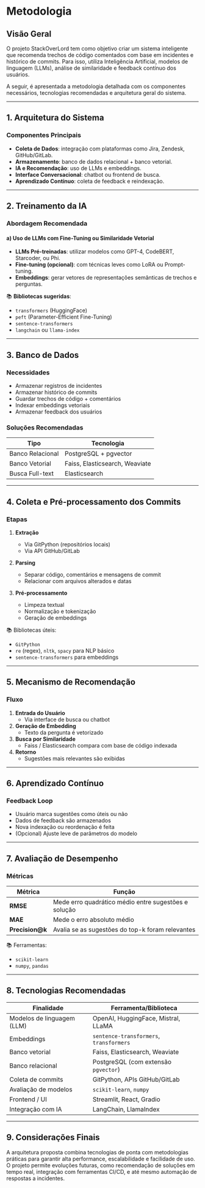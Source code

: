 # Metodologia

## Visão Geral

O projeto StackOverLord tem como objetivo criar um sistema inteligente que recomenda trechos de código comentados com base em incidentes e histórico de commits. Para isso, utiliza Inteligência Artificial, modelos de linguagem (LLMs), análise de similaridade e feedback contínuo dos usuários.

A seguir, é apresentada a metodologia detalhada com os componentes necessários, tecnologias recomendadas e arquitetura geral do sistema.

---

## 1. Arquitetura do Sistema

### Componentes Principais

- **Coleta de Dados**: integração com plataformas como Jira, Zendesk, GitHub/GitLab.
- **Armazenamento**: banco de dados relacional + banco vetorial.
- **IA e Recomendação**: uso de LLMs e embeddings.
- **Interface Conversacional**: chatbot ou frontend de busca.
- **Aprendizado Contínuo**: coleta de feedback e reindexação.

---

## 2. Treinamento da IA

### Abordagem Recomendada

#### a) Uso de LLMs com Fine-Tuning ou Similaridade Vetorial

- **LLMs Pré-treinadas**: utilizar modelos como GPT-4, CodeBERT, Starcoder, ou Phi.
- **Fine-tuning (opcional)**: com técnicas leves como LoRA ou Prompt-tuning.
- **Embeddings**: gerar vetores de representações semânticas de trechos e perguntas.

📚 **Bibliotecas sugeridas**:
- `transformers` (HuggingFace)
- `peft` (Parameter-Efficient Fine-Tuning)
- `sentence-transformers`
- `langchain` ou `llama-index`

---

## 3. Banco de Dados

### Necessidades

- Armazenar registros de incidentes
- Armazenar histórico de commits
- Guardar trechos de código + comentários
- Indexar embeddings vetoriais
- Armazenar feedback dos usuários

### Soluções Recomendadas

| Tipo                     | Tecnologia                  |
|--------------------------|-----------------------------|
| Banco Relacional         | PostgreSQL + pgvector       |
| Banco Vetorial           | Faiss, Elasticsearch, Weaviate |
| Busca Full-text          | Elasticsearch               |

---

## 4. Coleta e Pré-processamento dos Commits

### Etapas

1. **Extração**
   - Via GitPython (repositórios locais)
   - Via API GitHub/GitLab

2. **Parsing**
   - Separar código, comentários e mensagens de commit
   - Relacionar com arquivos alterados e datas

3. **Pré-processamento**
   - Limpeza textual
   - Normalização e tokenização
   - Geração de embeddings

📚 Bibliotecas úteis:
- `GitPython`
- `re` (regex), `nltk`, `spacy` para NLP básico
- `sentence-transformers` para embeddings

---

## 5. Mecanismo de Recomendação

### Fluxo

1. **Entrada do Usuário**
   - Via interface de busca ou chatbot
2. **Geração de Embedding**
   - Texto da pergunta é vetorizado
3. **Busca por Similaridade**
   - Faiss / Elasticsearch compara com base de código indexada
4. **Retorno**
   - Sugestões mais relevantes são exibidas

---

## 6. Aprendizado Contínuo

### Feedback Loop

- Usuário marca sugestões como úteis ou não
- Dados de feedback são armazenados
- Nova indexação ou reordenação é feita
- (Opcional) Ajuste leve de parâmetros do modelo

---

## 7. Avaliação de Desempenho

### Métricas

| Métrica      | Função                                                |
|--------------|--------------------------------------------------------|
| **RMSE**     | Mede erro quadrático médio entre sugestões e solução  |
| **MAE**      | Mede o erro absoluto médio                            |
| **Precision@k** | Avalia se as sugestões do top-k foram relevantes     |

📚 Ferramentas:
- `scikit-learn`
- `numpy`, `pandas`

---

## 8. Tecnologias Recomendadas

| Finalidade                    | Ferramenta/Biblioteca                      |
|-------------------------------|--------------------------------------------|
| Modelos de linguagem (LLM)    | OpenAI, HuggingFace, Mistral, LLaMA        |
| Embeddings                    | `sentence-transformers`, `transformers`    |
| Banco vetorial                | Faiss, Elasticsearch, Weaviate             |
| Banco relacional              | PostgreSQL (com extensão `pgvector`)       |
| Coleta de commits             | GitPython, APIs GitHub/GitLab              |
| Avaliação de modelos          | `scikit-learn`, `numpy`                    |
| Frontend / UI                 | Streamlit, React, Gradio                   |
| Integração com IA             | LangChain, LlamaIndex                      |

---

## 9. Considerações Finais

A arquitetura proposta combina tecnologias de ponta com metodologias práticas para garantir alta performance, escalabilidade e facilidade de uso. O projeto permite evoluções futuras, como recomendação de soluções em tempo real, integração com ferramentas CI/CD, e até mesmo automação de respostas a incidentes.


